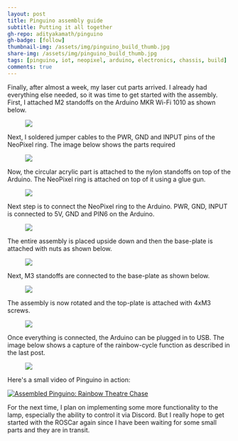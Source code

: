 ```yaml
---
layout: post
title: Pinguino assembly guide
subtitle: Putting it all together
gh-repo: adityakamath/pinguino
gh-badge: [follow]
thumbnail-img: /assets/img/pinguino_build_thumb.jpg
share-img: /assets/img/pinguino_build_thumb.jpg
tags: [pinguino, iot, neopixel, arduino, electronics, chassis, build]
comments: true
---
```


Finally, after almost a week, my laser cut parts arrived. I already had everything else needed, so it was time to get started with the assembly. First, I attached M2 standoffs on the Arduino MKR Wi-Fi 1010 as shown below. 

<figure class="aligncenter">
	<img src="https://adityakamath.github.io/assets/img/pinguino_build1.jpg" />
</figure>

Next, I soldered jumper cables to the PWR, GND and INPUT pins of the NeoPixel ring. The image below shows the parts required

<figure class="aligncenter">
	<img src="https://adityakamath.github.io/assets/img/pinguino_build2.jpg" />
</figure>

Now, the circular acrylic part is attached to the nylon standoffs on top of the Arduino. The NeoPixel ring is attached on top of it using a glue gun. 

<figure class="aligncenter">
	<img src="https://adityakamath.github.io/assets/img/pinguino_build3.jpg" />
</figure>

Next step is to connect the NeoPixel ring to the Arduino. PWR, GND, INPUT is connected to 5V, GND and PIN6 on the Arduino.

<figure class="aligncenter">
	<img src="https://adityakamath.github.io/assets/img/pinguino_build4.jpg" />
</figure>

The entire assembly is placed upside down and then the base-plate is attached with nuts as shown below. 

<figure class="aligncenter">
	<img src="https://adityakamath.github.io/assets/img/pinguino_build5.jpg" />
</figure>

Next, M3 standoffs are connected to the base-plate as shown below. 

<figure class="aligncenter">
	<img src="https://adityakamath.github.io/assets/img/pinguino_build6.jpg" />
</figure>

The assembly is now rotated and the top-plate is attached with 4xM3 screws.

<figure class="aligncenter">
	<img src="https://adityakamath.github.io/assets/img/pinguino_build7.jpg" />
</figure>

Once everything is connected, the Arduino can be plugged in to USB. The image below shows a capture of the rainbow-cycle function as described in the last post. 

<figure class="aligncenter">
	<img src="https://adityakamath.github.io/assets/img/pinguino_build8.jpg" />
</figure>

Here's a small video of Pinguino in action:

[![Assembled Pinguino: Rainbow Theatre Chase](https://adityakamath.github.io/assets/img/pinguino_build_ss.png)](https://www.youtube.com/watch?v=EFQ527DgCro "Pinguino fully assembled - Click to Watch!")

For the next time, I plan on implementing some more functionality to the lamp, especially the ability to control it via Discord. But I really hope to get started with the ROSCar again since I have been waiting for some small parts and they are in transit. 
